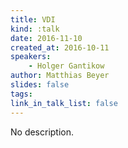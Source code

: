 ```yaml
---
title: VDI
kind: :talk
date: 2016-11-10
created_at: 2016-10-11
speakers:
    - Holger Gantikow
author: Matthias Beyer
slides: false
tags:
link_in_talk_list: false
---
```


No description.


